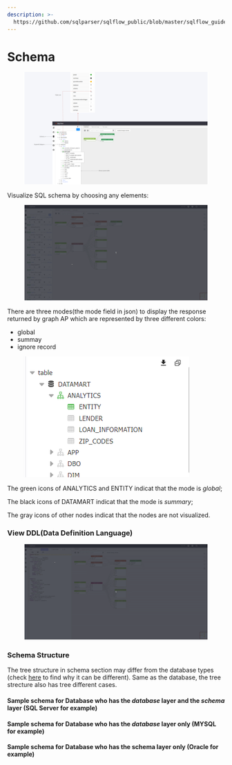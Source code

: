 ```yaml
---
description: >-
  https://github.com/sqlparser/sqlflow_public/blob/master/sqlflow_guide_cn.md#schema
---
```


# Schema

<figure><img src="../../.gitbook/assets/Screenshot from 2022-10-25 23-53-00.png" alt=""><figcaption></figcaption></figure>

Visualize SQL schema by choosing any elements:

<figure><img src="../../.gitbook/assets/show_green_mode.gif" alt=""><figcaption></figcaption></figure>

There are three modes(the mode field in json) to display the response returned by graph AP which are represented by three different colors:

* global
* summay
* ignore record

<figure><img src="../../.gitbook/assets/Screenshot from 2022-10-26 00-10-45.png" alt=""><figcaption></figcaption></figure>

The green icons of ANALYTICS and ENTITY indicat that the mode is _global_;&#x20;

The black icons of DATAMART indicat that the mode is _summary_;&#x20;

The gray icons of other nodes indicat that the nodes are not visualized.

### View DDL(Data Definition Language)

<figure><img src="../../.gitbook/assets/show_DDL.gif" alt=""><figcaption></figcaption></figure>

### Schema Structure&#x20;

The tree structure in schema section may differ from the database types (check [here](../../sqlflow-ingester/understanding-the-format-of-exported-data.md) to find why it can be different). Same as the database, the tree strecture also has tree different cases.

#### Sample schema for Database who has the _database_ layer and the _schema_ layer (SQL Server for example)



#### Sample schema for Database who has the _database_ layer only (MYSQL for example)



#### Sample schema for Database who has the schema layer only (Oracle for example)

